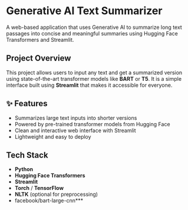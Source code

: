 #  Generative AI Text Summarizer

A web-based application that uses Generative AI to summarize long text passages into concise and meaningful summaries using Hugging Face Transformers and Streamlit.

##  Project Overview

This project allows users to input any text and get a summarized version using state-of-the-art transformer models like **BART** or **T5**. It is a simple interface built using **Streamlit** that makes it accessible for everyone.

## ✨ Features

-  Summarizes large text inputs into shorter versions
- Powered by pre-trained transformer models from Hugging Face
-  Clean and interactive web interface with Streamlit
- Lightweight and easy to deploy

##  Tech Stack

- **Python**
- **Hugging Face Transformers**
- **Streamlit**
- **Torch** / **TensorFlow**
- **NLTK** (optional for preprocessing)
- facebook/bart-large-cnn***



